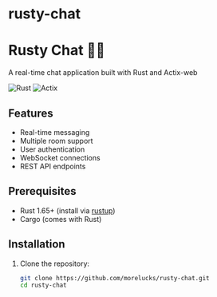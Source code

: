 # rusty-chat
# Rusty Chat 🦀💬

A real-time chat application built with Rust and Actix-web

![Rust](https://img.shields.io/badge/Rust-000000?style=for-the-badge&logo=rust&logoColor=white)
![Actix](https://img.shields.io/badge/Actix-0.4-blue?style=for-the-badge)

## Features

- Real-time messaging
- Multiple room support
- User authentication
- WebSocket connections
- REST API endpoints

## Prerequisites

- Rust 1.65+ (install via [rustup](https://rustup.rs))
- Cargo (comes with Rust)

## Installation

1. Clone the repository:
   ```bash
   git clone https://github.com/morelucks/rusty-chat.git
   cd rusty-chat
